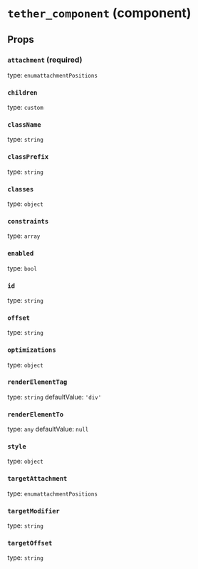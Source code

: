 `tether_component` (component)
==============================



Props
-----

### `attachment` (required)

type: `enumattachmentPositions`


### `children`

type: `custom`


### `className`

type: `string`


### `classPrefix`

type: `string`


### `classes`

type: `object`


### `constraints`

type: `array`


### `enabled`

type: `bool`


### `id`

type: `string`


### `offset`

type: `string`


### `optimizations`

type: `object`


### `renderElementTag`

type: `string`
defaultValue: `'div'`


### `renderElementTo`

type: `any`
defaultValue: `null`


### `style`

type: `object`


### `targetAttachment`

type: `enumattachmentPositions`


### `targetModifier`

type: `string`


### `targetOffset`

type: `string`

